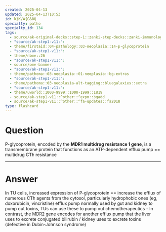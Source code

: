 ```yaml
---
created: 2025-04-13
updated: 2025-04-13T10:53
id: k}K/A{G&8Q
specialty: patho
specialty_id: 134
tags:
  - source/ak-original-decks::step-1::zanki-step-decks::zanki-immunology-+-general-pathology::pathoma-chapter-3-(neoplasia)
  - "source/ak-step1-v11:": 
  - theme/firstaid::04-pathology::03-neoplasia::14-p-glycoprotein
  - "source/ak-step1-v11:": 
  - theme/nbme::26
  - "source/ak-step1-v11:": 
  - source/ome-banner
  - "source/ak-step1-v11:": 
  - theme/pathoma::03-neoplasia::01-neoplasia::bg-extras
  - "source/ak-step1-v11:": 
  - theme/pathoma::03-neoplasia-alt-tagging::bluegalaxies::extra
  - "source/ak-step1-v11:": 
  - theme/uworld::1000-9999::1000-1999::1819
  - source/ak-step1-v11::^other::^expn::bgadd
  - source/ak-step1-v11::^other::^fa-updates::fa2018
type: flashcard
---
```


# Question
P-glycoprotein, encoded by the **MDR1 multidrug resistance 1 gene**, is a transmembrane protein that functions as an ATP-dependent efflux pump == multidrug CTh resistance

---

# Answer
In TU cells, increased expression of P-glycoprotein == increase the efflux of numerous CTh agents from the cytosol, particularly hydrophobic ones (eg, doxorubicin, vincristine)   efflux pump normally used by gut and kidney to pump out toxins, TUs can use these to pump out chemotherapeutics  - In contrast, the MDR2 gene encodes for another efflux pump that the liver uses to excrete conjugated bilirubin / kidney uses to excrete toxins (defective in Dubin-Johnson syndrome)